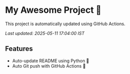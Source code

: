 # My Awesome Project 🚀

This project is automatically updated using GitHub Actions.

_Last updated: 2025-05-11 17:04:00 IST_

## Features
- Auto-update README using Python 🐍
- Auto Git push with GitHub Actions 🤖
